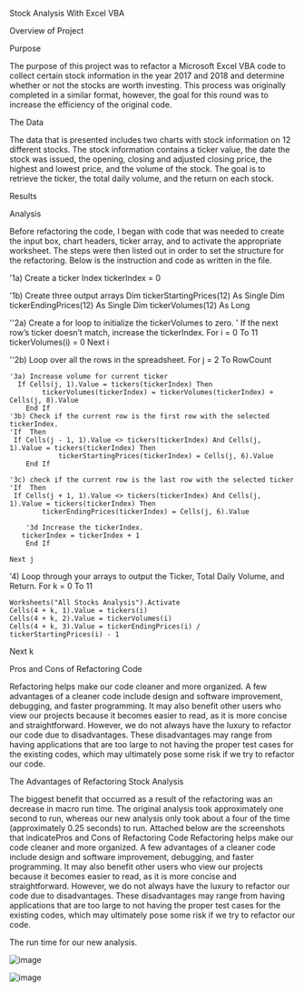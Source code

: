 Stock Analysis With Excel VBA

Overview of Project

Purpose

The purpose of this project was to refactor a Microsoft Excel VBA code to collect certain stock information in the year 2017 and 2018 and determine whether or not the stocks are worth investing. This process was originally completed in a similar format, however, the goal for this round was to increase the efficiency of the original code.

The Data

The data that is presented includes two charts with stock information on 12 different stocks. The stock information contains a ticker value, the date the stock was issued, the opening, closing and adjusted closing price, the highest and lowest price, and the volume of the stock. The goal is to retrieve the ticker, the total daily volume, and the return on each stock.

Results

Analysis

Before refactoring the code, I began with code that was needed to create the input box, chart headers, ticker array, and to activate the appropriate worksheet. The steps were then listed out in order to set the structure for the refactoring. Below is the instruction and code as written in the file.

'1a) Create a ticker Index
tickerIndex = 0

'1b) Create three output arrays
    Dim tickerStartingPrices(12) As Single
    Dim tickerEndingPrices(12) As Single
    Dim tickerVolumes(12) As Long

''2a) Create a for loop to initialize the tickerVolumes to zero.
' If the next row’s ticker doesn’t match, increase the tickerIndex.
 For i = 0 To 11
        tickerVolumes(i) = 0
    Next i

''2b) Loop over all the rows in the spreadsheet.
For j = 2 To RowCount

    '3a) Increase volume for current ticker
      If Cells(j, 1).Value = tickers(tickerIndex) Then
            tickerVolumes(tickerIndex) = tickerVolumes(tickerIndex) + Cells(j, 8).Value
        End If    
    '3b) Check if the current row is the first row with the selected tickerIndex.
    'If  Then
     If Cells(j - 1, 1).Value <> tickers(tickerIndex) And Cells(j,       1).Value = tickers(tickerIndex) Then
                tickerStartingPrices(tickerIndex) = Cells(j, 6).Value
        End If
    
    '3c) check if the current row is the last row with the selected ticker
    'If  Then
     If Cells(j + 1, 1).Value <> tickers(tickerIndex) And Cells(j, 1).Value = tickers(tickerIndex) Then
            tickerEndingPrices(tickerIndex) = Cells(j, 6).Value

        '3d Increase the tickerIndex.
       tickerIndex = tickerIndex + 1
        End If

    Next j

'4) Loop through your arrays to output the Ticker, Total Daily Volume, and Return.
For k = 0 To 11
    
    Worksheets("All Stocks Analysis").Activate
    Cells(4 + k, 1).Value = tickers(i)
    Cells(4 + k, 2).Value = tickerVolumes(i)
    Cells(4 + k, 3).Value = tickerEndingPrices(i) / tickerStartingPrices(i) - 1
   Next k

Pros and Cons of Refactoring Code

Refactoring helps make our code cleaner and more organized. A few advantages of a cleaner code include design and software improvement, debugging, and faster programming. It may also benefit other users who view our projects because it becomes easier to read, as it is more concise and straightforward. However, we do not always have the luxury to refactor our code due to disadvantages. These disadvantages may range from having applications that are too large to not having the proper test cases for the existing codes, which may ultimately pose some risk if we try to refactor our code.

The Advantages of Refactoring Stock Analysis

The biggest benefit that occurred as a result of the refactoring was an decrease in macro run time. The original analysis took approximately one second to run, whereas our new analysis only took about a four of the time (approximately 0.25 seconds) to run. Attached below are the screenshots that indicatePros and Cons of Refactoring Code
Refactoring helps make our code cleaner and more organized. A few advantages of a cleaner code include design and software improvement, debugging, and faster programming. It may also benefit other users who view our projects because it becomes easier to read, as it is more concise and straightforward. However, we do not always have the luxury to refactor our code due to disadvantages. These disadvantages may range from having applications that are too large to not having the proper test cases for the existing codes, which may ultimately pose some risk if we try to refactor our code.

The run time for our new analysis.

![image](https://user-images.githubusercontent.com/95595378/149650669-77338b3a-eb24-4be0-8aab-c520c1f2170e.png)

![image](https://user-images.githubusercontent.com/95595378/149650674-b4d9d4ab-2745-40ee-b7be-fc9819052606.png)

